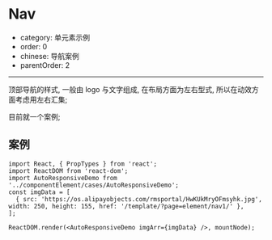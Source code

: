 # Nav

- category: 单元素示例
- order: 0
- chinese: 导航案例
- parentOrder: 2

---

顶部导航的样式, 一般由 logo 与文字组成, 在布局方面为左右型式, 所以在动效方面考虑用左右汇集;

目前就一个案例;

## 案例


```__react
import React, { PropTypes } from 'react';
import ReactDOM from 'react-dom';
import AutoResponsiveDemo from '../componentElement/cases/AutoResponsiveDemo';
const imgData = [
  { src: 'https://os.alipayobjects.com/rmsportal/HwKUkMryOFmsyhk.jpg', width: 250, height: 155, href: '/template/?page=element/nav1/' },
];

ReactDOM.render(<AutoResponsiveDemo imgArr={imgData} />, mountNode);
```
